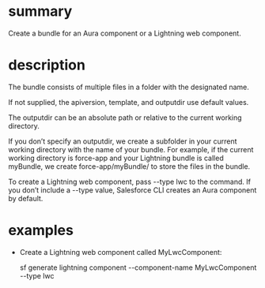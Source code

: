 # summary
  
Create a bundle for an Aura component or a Lightning web component.

# description

The bundle consists of multiple files in a folder with the designated name.

If not supplied, the apiversion, template, and outputdir use default values.

The outputdir can be an absolute path or relative to the current working directory.

If you don’t specify an outputdir, we create a subfolder in your current working directory with the name of your bundle. For example, if the current working directory is force-app and your Lightning bundle is called myBundle, we create force-app/myBundle/ to store the files in the bundle.

To create a Lightning web component, pass --type lwc to the command. If you don’t include a --type value, Salesforce CLI creates an Aura component by default.

# examples

- Create a Lightning web component called MyLwcComponent:

  sf generate lightning component --component-name MyLwcComponent --type lwc

